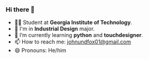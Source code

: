 ### Hi there 👋

- 👨‍🎓 Student at **Georgia Institute of Technology**. 
- 📐 I'm in **Industrial Design** major. 
- 🌱 I’m currently learning **python** and **touchdesigner**. 
- 📫 How to reach me: <johnundfox01@gmail.com>
- 😄 Pronouns: He/him




<!--
**fromadistance/fromadistance** is a ✨ _special_ ✨ repository because its `README.md` (this file) appears on your GitHub profile.

Here are some ideas to get you started:

- 🔭 I’m currently working on ...
- 🌱 I’m currently learning ...
- 👯 I’m looking to collaborate on ...
- 🤔 I’m looking for help with ...
- 💬 Ask me about ...
- 📫 How to reach me: ...
- 😄 Pronouns: ...
- ⚡ Fun fact: ...
-->
